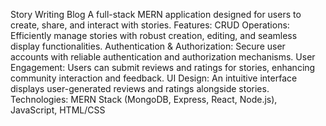 Story Writing Blog
A full-stack MERN application designed for users to create, share, and interact with stories.
Features:
CRUD Operations: Efficiently manage stories with robust creation, editing, and seamless display functionalities.
Authentication & Authorization: Secure user accounts with reliable authentication and authorization mechanisms.
User Engagement: Users can submit reviews and ratings for stories, enhancing community interaction and feedback.
UI Design: An intuitive interface displays user-generated reviews and ratings alongside stories.
Technologies: MERN Stack (MongoDB, Express, React, Node.js), JavaScript, HTML/CSS
